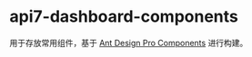 # api7-dashboard-components

用于存放常用组件，基于 [Ant Design Pro Components](https://github.com/ant-design/pro-components) 进行构建。

